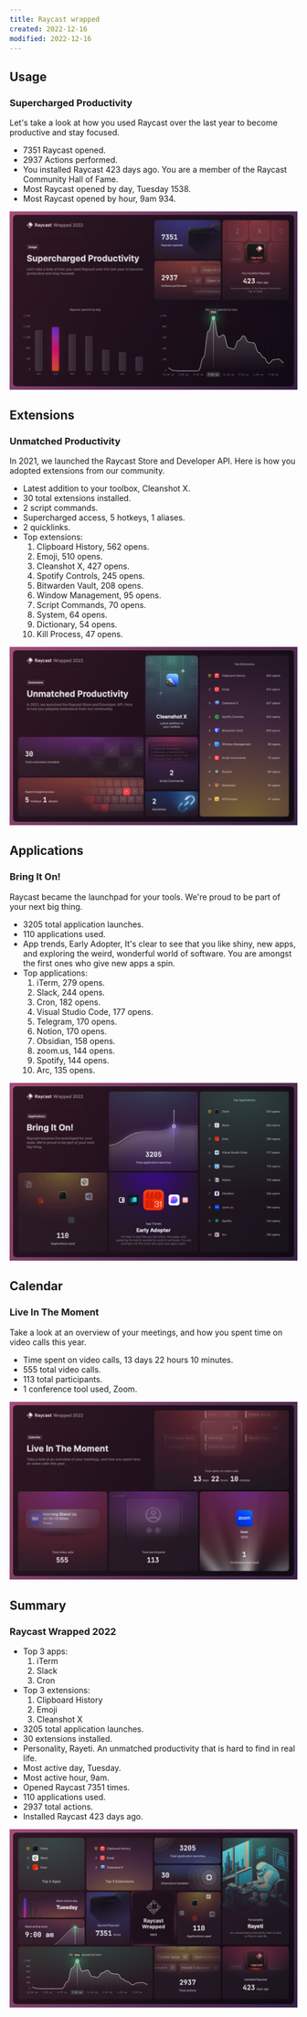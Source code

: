 ```yaml
---
title: Raycast wrapped
created: 2022-12-16
modified: 2022-12-16
---
```


## Usage

### Supercharged Productivity

Let's take a look at how you used Raycast over the last year to become productive and stay focused.

- 7351 Raycast opened.
- 2937 Actions performed.
- You installed Raycast 423 days ago. You are a member of the Raycast Community Hall of Fame.
- Most Raycast opened by day, Tuesday 1538.
- Most Raycast opened by hour, 9am 934.

![](./src/assets/img/raycast-wrapped-1.png)

## Extensions

### Unmatched Productivity

In 2021, we launched the Raycast Store and Developer API. Here is how you adopted extensions from our community.

- Latest addition to your toolbox, Cleanshot X.
- 30 total extensions installed.
- 2 script commands.
- Supercharged access, 5 hotkeys, 1 aliases.
- 2 quicklinks.
- Top extensions:
  1.  Clipboard History, 562 opens.
  2.  Emoji, 510 opens.
  3.  Cleanshot X, 427 opens.
  4.  Spotify Controls, 245 opens.
  5.  Bitwarden Vault, 208 opens.
  6.  Window Management, 95 opens.
  7.  Script Commands, 70 opens.
  8.  System, 64 opens.
  9.  Dictionary, 54 opens.
  10. Kill Process, 47 opens.

![](./src/assets/img/raycast-wrapped-2.png)

## Applications

### Bring It On!

Raycast became the launchpad for your tools. We're proud to be part of your next big thing.

- 3205 total application launches.
- 110 applications used.
- App trends, Early Adopter, It's clear to see that you like shiny, new apps, and exploring the weird, wonderful world of software. You are amongst the first ones who give new apps a spin.
- Top applications:
  1.  iTerm, 279 opens.
  2.  Slack, 244 opens.
  3.  Cron, 182 opens.
  4.  Visual Studio Code, 177 opens.
  5.  Telegram, 170 opens.
  6.  Notion, 170 opens.
  7.  Obsidian, 158 opens.
  8.  zoom.us, 144 opens.
  9.  Spotify, 144 opens.
  10. Arc, 135 opens.

![](./src/assets/img/raycast-wrapped-3.png)

## Calendar

### Live In The Moment

Take a look at an overview of your meetings, and how you spent time on video calls this year.

- Time spent on video calls, 13 days 22 hours 10 minutes.
- 555 total video calls.
- 113 total participants.
- 1 conference tool used, Zoom.

![](./src/assets/img/raycast-wrapped-4.png)

## Summary

### Raycast Wrapped 2022

- Top 3 apps:
  1.  iTerm
  2.  Slack
  3.  Cron
- Top 3 extensions:
  1.  Clipboard History
  2.  Emoji
  3.  Cleanshot X
- 3205 total application launches.
- 30 extensions installed.
- Personality, Rayeti. An unmatched productivity that is hard to find in real life.
- Most active day, Tuesday.
- Most active hour, 9am.
- Opened Raycast 7351 times.
- 110 applications used.
- 2937 total actions.
- Installed Raycast 423 days ago.

![](./src/assets/img/raycast-wrapped-5.png)
